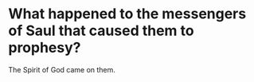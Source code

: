 # What happened to the messengers of Saul that caused them to prophesy?

The Spirit of God came on them.
